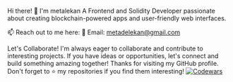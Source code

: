 Hi there! 👋 I'm metalekan
A Frontend and Solidity Developer passionate about creating blockchain-powered apps and user-friendly web interfaces.

📫 Reach out to me here:
📧 Email: metadelekan@gmail.com

Let's Collaborate!
I'm always eager to collaborate and contribute to interesting projects. If you have ideas or opportunities, let's connect and build something amazing together!
Thanks for visiting my GitHub profile. Don't forget to ⭐️ my repositories if you find them interesting!
[![Codewars](https://www.codewars.com/users/metalekan/badges/small)](https://www.codewars.com/users/metalekan)
